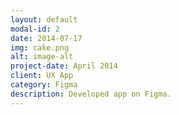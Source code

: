```yaml
---
layout: default
modal-id: 2
date: 2014-07-17
img: cake.png
alt: image-alt
project-date: April 2014
client: UX App
category: Figma
description: Developed app on Figma.
---
```

